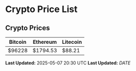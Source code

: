# Crypto Price List

## Crypto Prices
| Bitcoin | Ethereum | Litecoin |
| ------- | -------- | -------- |
| $96228 | $1794.53 | $88.21 |
**Last Updated:** 2025-05-07 20:30 UTC
**Last Updated:** $DATE$

